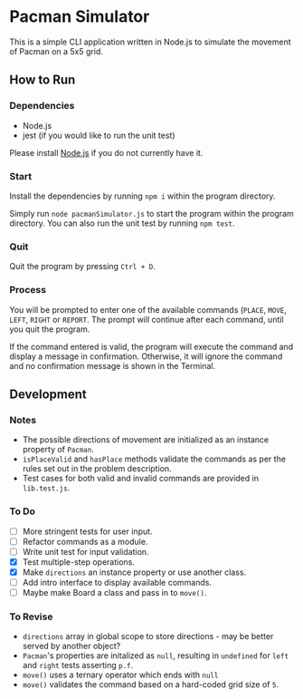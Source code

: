 # Pacman Simulator

This is a simple CLI application written in Node.js to simulate the movement of Pacman on a 5x5 grid. 

## How to Run

### Dependencies

- Node.js
- jest (if you would like to run the unit test)

Please install [Node.js](https://nodejs.org/en/download/) if you do not currently have it.

### Start

Install the dependencies by running `npm i` within the program directory.

Simply run `node pacmanSimulator.js` to start the program within the program directory. You can also run the unit test by running `npm test`.

### Quit

Quit the program by pressing `Ctrl + D`. 

### Process

You will be prompted to enter one of the available commands (`PLACE`, `MOVE`, `LEFT`, `RIGHT` or `REPORT`. The prompt will continue after each command, until you quit the program.

If the command entered is valid, the program will execute the command and display a message in confirmation. Otherwise, it will ignore the command and no confirmation message is shown in the Terminal.

## Development

### Notes

- The possible directions of movement are initialized as an instance property of `Pacman`.
- `isPlaceValid` and `hasPlace` methods validate the commands as per the rules set out in the problem description.
- Test cases for both valid and invalid commands are provided in `lib.test.js`.

### To Do

- [ ] More stringent tests for user input.
- [ ] Refactor commands as a module.
- [ ] Write unit test for input validation.
- [X] Test multiple-step operations.
- [X] Make `directions` an instance property or use another class.
- [ ] Add intro interface to display available commands.
- [ ] Maybe make Board a class and pass in to `move()`.

### To Revise

- `directions` array in global scope to store directions - may be better served by another object?
- `Pacman`'s properties are initalized as `null`, resulting in `undefined` for `left` and `right` tests asserting `p.f`.
- `move()` uses a ternary operator which ends with `null`
- `move()` validates the command based on a hard-coded grid size of `5`.

